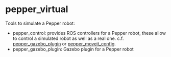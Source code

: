 pepper_virtual
==============

Tools to simulate a Pepper robot:
- pepper_control: provides ROS controllers for a Pepper robot, these allow to control a simulated robot as well as a real one. c.f. [pepper_gazebo_plugin](https://github.com/ros-naoqi/pepper_virtual/tree/master/pepper_gazebo_plugin) or [pepper_moveit_config](https://github.com/ros-naoqi/pepper_moveit_config).
- pepper_gazebo_plugin: Gazebo plugin for a Pepper robot
